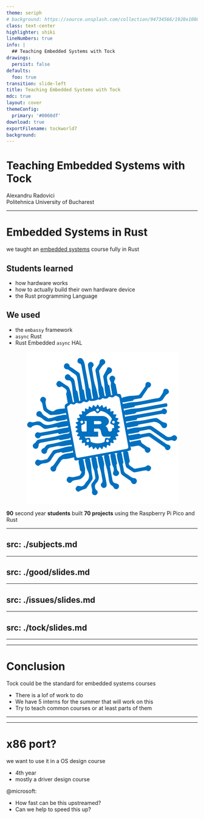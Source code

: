 ```yaml
---
theme: seriph
# background: https://source.unsplash.com/collection/94734566/1920x1080
class: text-center
highlighter: shiki
lineNumbers: true
info: |
  ## Teaching Embedded Systems with Tock
drawings:
  persist: false
defaults:
  foo: true
transition: slide-left
title: Teaching Embedded Systems with Tock
mdc: true
layout: cover
themeConfig:
  primary: '#0060df'
download: true
exportFilename: tockworld7
background:
---
```


# Teaching Embedded Systems with Tock
Alexandru Radovici\
Politehnica University of Bucharest

---

# Embedded Systems in Rust
we taught an [embedded systems](https://embedded-rust-101.wyliodrin.com) course fully in Rust

<div grid="~ cols-2 gap-3">

<div>

## Students learned

- how hardware works
- how to actually build their own hardware device
- the Rust programming Language

## We used
- the `embassy` framework
- `async` Rust
- Rust Embedded `async` HAL

</div>

<div>

<div align="center">
  <img src="logo.svg">
</div>

</div>

</div>

**90** second year **students** built **70 projects** using the Raspberry Pi Pico and Rust

<!-- Subjects -->

---
src: ./subjects.md
---

<!-- The Good -->

---
src: ./good/slides.md
---

<!-- Issues -->

---
src: ./issues/slides.md
---

<!-- Tock -->

---
src: ./tock/slides.md
---

---
---
# Conclusion
Tock could be the standard for embedded systems courses

- There is a lof of work to do
- We have 5 interns for the summer that will work on this
- Try to teach common courses or at least parts of them

---
---
# x86 port?
we want to use it in a OS design course

- 4th year
- mostly a driver design course

@microsoft:
- How fast can be this upstreamed?
- Can we help to speed this up?
